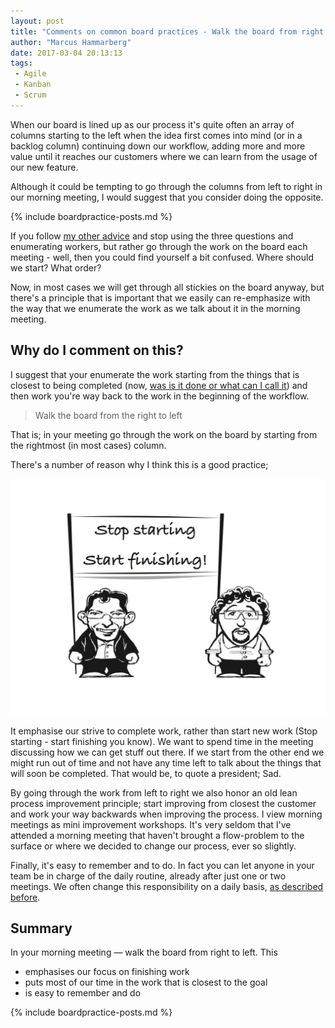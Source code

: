 ```yaml
---
layout: post
title: "Comments on common board practices - Walk the board from right to left"
author: "Marcus Hammarberg"
date: 2017-03-04 20:13:13
tags:
 - Agile
 - Kanban
 - Scrum
---
```


When our board is lined up as our process it's quite often an array of columns starting to the left when the idea first comes into mind (or in a backlog column) continuing down our workflow, adding more and more value until it reaches our customers where we can learn from the usage of our new feature. 

Although it could be tempting to go through the columns from left to right in our morning meeting, I would suggest that you consider doing the opposite. 

{% include boardpractice-posts.md %}

<!-- excerpt-end -->

 If you follow [my other advice](http://www.marcusoft.net/2017/02/comments-on-board-practices-6.html) and stop using the three questions and enumerating workers, but rather go through the work on the board each meeting - well, then you could find yourself a bit confused. Where should we start? What order? 

Now, in most cases we will get through all stickies on the board anyway, but there's a principle that is important that we easily can re-emphasize with the way that we enumerate the work as we talk about it in the morning meeting. 

## Why do I comment on this?

I suggest that your enumerate the work starting from the things that is closest to being completed (now, [was is it done or what can I call it](http://www.marcusoft.net/2017/02/comments-on-board-practices-3.html)) and then work you're way back to the work in the beginning of the workflow.

> Walk the board from the right to left

That is; in your meeting go through the work on the board by starting from the rightmost (in most cases) column. 

There's a number of reason why I think this is a good practice;

![Stop starting - start finishing](/img/stopStarting.jpg)

It emphasise our strive to complete work, rather than start new work (Stop starting - start finishing you know). We want to spend time in the meeting discussing how we can get stuff out there. If we start from the other end we might run out of time and not have any time left to talk about the things that will soon be completed. That would be, to quote a president; Sad. 

By going through the work from left to right we also honor an old lean process improvement principle; start improving from closest the customer and work your way backwards when improving the process. I view morning meetings as mini improvement workshops. It's very seldom that I've attended a morning meeting that haven't brought a flow-problem to the surface or where we decided to change our process, ever so slightly. 

Finally, it's easy to remember and to do. In fact you can let anyone in your team be in charge of the daily routine, already after just one or two meetings. We often change this responsibility on a daily basis, [as described before](http://www.marcusoft.net/2017/02/comments-on-board-practices-6.html#avoiding-the-report-to-boss-pitfall).  

## Summary

In your morning meeting — walk the board from right to left. This

* emphasises our focus on finishing work
* puts most of our time in the work that is closest to the goal
* is easy to remember and do

{% include boardpractice-posts.md %}